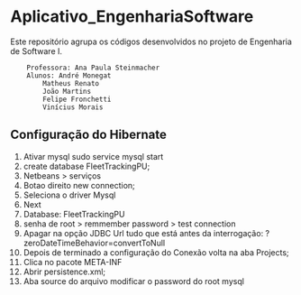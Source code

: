 # Aplicativo_EngenhariaSoftware
Este repositório agrupa os códigos desenvolvidos no projeto de Engenharia de Software I.

		Professora: Ana Paula Steinmacher
		Alunos: André Monegat
			Matheus Renato
			João Martins
			Felipe Fronchetti
			Vinícius Morais

Configuração do Hibernate
---
1. Ativar mysql sudo service mysql start
2. create database FleetTrackingPU;
3. Netbeans > serviços 
4. Botao direito new connection;
5. Seleciona o driver Mysql
6. Next
7. Database: FleetTrackingPU
8. senha de root > remmember password > test connection
9. Apagar na opção JDBC Url tudo que está antes da interrogação: ?zeroDateTimeBehavior=convertToNull
10. Depois de terminado a configuração do Conexão volta na aba Projects;
11. Clica no pacote META-INF
12. Abrir persistence.xml;
13. Aba source do arquivo modificar o password do root mysql

